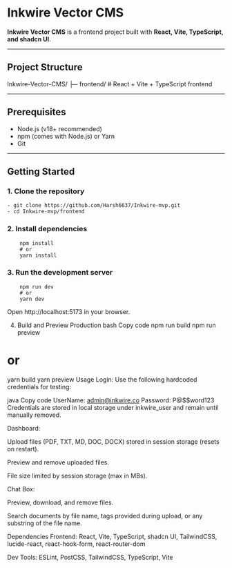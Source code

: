 # Inkwire Vector CMS

**Inkwire Vector CMS** is a frontend project built with **React, Vite, TypeScript, and shadcn UI**.

---

## Project Structure

Inkwire-Vector-CMS/
├─ frontend/ # React + Vite + TypeScript frontend

---

## Prerequisites

- Node.js (v18+ recommended)
- npm (comes with Node.js) or Yarn
- Git

---

## Getting Started

### 1. Clone the repository  
    - git clone https://github.com/Harsh6637/Inkwire-mvp.git
    - cd Inkwire-mvp/frontend

### 2. Install dependencies
```
    npm install
    # or
    yarn install
```

### 3. Run the development server
```
    npm run dev
    # or
    yarn dev
```
Open http://localhost:5173 in your browser.

4. Build and Preview Production
bash
Copy code
npm run build
npm run preview
# or
yarn build
yarn preview
Usage
Login:
Use the following hardcoded credentials for testing:

java
Copy code
UserName: admin@inkwire.co
Password: P@$$word123
Credentials are stored in local storage under inkwire_user and remain until manually removed.

Dashboard:

Upload files (PDF, TXT, MD, DOC, DOCX) stored in session storage (resets on restart).

Preview and remove uploaded files.

File size limited by session storage (max in MBs).

Chat Box:

Preview, download, and remove files.

Search documents by file name, tags provided during upload, or any substring of the file name.

Dependencies
Frontend: React, Vite, TypeScript, shadcn UI, TailwindCSS, lucide-react, react-hook-form, react-router-dom

Dev Tools: ESLint, PostCSS, TailwindCSS, TypeScript, Vite